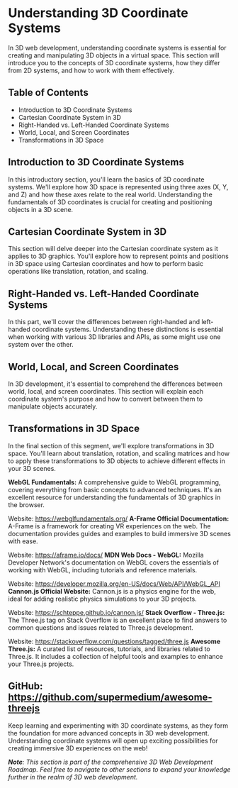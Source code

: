 # Understanding 3D Coordinate Systems

In 3D web development, understanding coordinate systems is essential for creating and manipulating 3D objects in a virtual space. This section will introduce you to the concepts of 3D coordinate systems, how they differ from 2D systems, and how to work with them effectively.

## Table of Contents

- Introduction to 3D Coordinate Systems
- Cartesian Coordinate System in 3D
- Right-Handed vs. Left-Handed Coordinate Systems
- World, Local, and Screen Coordinates
- Transformations in 3D Space

## Introduction to 3D Coordinate Systems

In this introductory section, you'll learn the basics of 3D coordinate systems. We'll explore how 3D space is represented using three axes (X, Y, and Z) and how these axes relate to the real world. Understanding the fundamentals of 3D coordinates is crucial for creating and positioning objects in a 3D scene.

## Cartesian Coordinate System in 3D

This section will delve deeper into the Cartesian coordinate system as it applies to 3D graphics. You'll explore how to represent points and positions in 3D space using Cartesian coordinates and how to perform basic operations like translation, rotation, and scaling.

## Right-Handed vs. Left-Handed Coordinate Systems

In this part, we'll cover the differences between right-handed and left-handed coordinate systems. Understanding these distinctions is essential when working with various 3D libraries and APIs, as some might use one system over the other.

## World, Local, and Screen Coordinates

In 3D development, it's essential to comprehend the differences between world, local, and screen coordinates. This section will explain each coordinate system's purpose and how to convert between them to manipulate objects accurately.

## Transformations in 3D Space

In the final section of this segment, we'll explore transformations in 3D space. You'll learn about translation, rotation, and scaling matrices and how to apply these transformations to 3D objects to achieve different effects in your 3D scenes.


**WebGL Fundamentals:** A comprehensive guide to WebGL programming, covering everything from basic concepts to advanced techniques. It's an excellent resource for understanding the fundamentals of 3D graphics in the browser.

Website: https://webglfundamentals.org/
**A-Frame Official Documentation:** A-Frame is a framework for creating VR experiences on the web. The documentation provides guides and examples to build immersive 3D scenes with ease.

Website: https://aframe.io/docs/
**MDN Web Docs - WebGL:** Mozilla Developer Network's documentation on WebGL covers the essentials of working with WebGL, including tutorials and reference materials.

Website: https://developer.mozilla.org/en-US/docs/Web/API/WebGL_API
**Cannon.js Official Website:** Cannon.js is a physics engine for the web, ideal for adding realistic physics simulations to your 3D projects.

Website: https://schteppe.github.io/cannon.js/
**Stack Overflow - Three.js:** The Three.js tag on Stack Overflow is an excellent place to find answers to common questions and issues related to Three.js development.

Website: https://stackoverflow.com/questions/tagged/three.js
**Awesome Three.js:** A curated list of resources, tutorials, and libraries related to Three.js. It includes a collection of helpful tools and examples to enhance your Three.js projects.

GitHub: https://github.com/supermedium/awesome-threejs
---

Keep learning and experimenting with 3D coordinate systems, as they form the foundation for more advanced concepts in 3D web development. Understanding coordinate systems will open up exciting possibilities for creating immersive 3D experiences on the web!

_**Note**: This section is part of the comprehensive 3D Web Development Roadmap. Feel free to navigate to other sections to expand your knowledge further in the realm of 3D web development._
